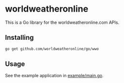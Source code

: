 # worldweatheronline

This is a Go library for the worldweatheronline.com APIs.

## Installing

```sh
go get github.com/worldweatheronline/go/wwo
```

## Usage

See the example application in [example/main.go]().

